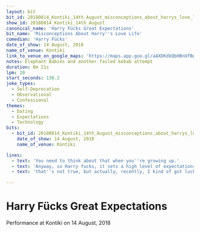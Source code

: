 ```yaml
---
layout: bit
bit_id: 20180814_Kontiki_14th_August_misconceptions_about_harrys_love_life
show_id: 20180814_Kontiki_14th_August
canonical_name: 'Harry Fücks Great Expectations'
bit_name: 'Misconceptions About Harry''s Love Life'
comedian: 'Harry Fücks'
date_of_show: 14 August, 2018
name_of_venue: Kontiki
link_to_venue_on_google_maps: 'https://maps.app.goo.gl/aAXDKdkQbHBnUfBg7'
notes: Elephant Babies and another failed kebab attempt
duration: 0m 21s
lpm: 20
start_seconds: 138.2
joke_types:
  - Self-Deprecation
  - Observational
  - Confessional
themes:
  - Dating
  - Expectations
  - Technology
bits:
  - bit_id: 20180814_Kontiki_14th_August_misconceptions_about_harrys_love_life
    date_of_show: 14 August, 2018
    name_of_venue: Kontiki

lines:
  - text: 'You need to think about that when you''re growing up.'
  - text: 'Anyway, so Harry fucks, it sets a high level of expectations, people think I fuck a lot,'
  - text: 'that''s not true, but actually, recently, I kind of got lucky thanks to Tinder, I went'

---
```


# Harry Fücks Great Expectations

Performance at Kontiki on 14 August, 2018
